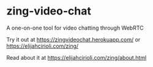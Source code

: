 # zing-video-chat
A one-on-one tool for video chatting through WebRTC

Try it out at https://zingvideochat.herokuapp.com/ or https://elijahcirioli.com/zing/

Read about it at https://elijahcirioli.com/zing/about.html

